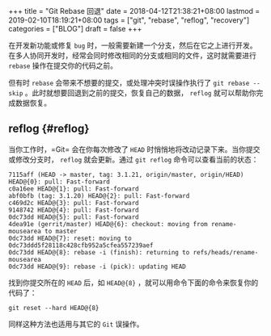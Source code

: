 +++
title = "Git Rebase 回退"
date = 2018-04-12T21:38:21+08:00
lastmod = 2019-02-10T18:19:21+08:00
tags = ["git", "rebase", "reflog", "recovery"]
categories = ["BLOG"]
draft = false
+++

在开发新功能或修复 `bug` 时，一般需要新建一个分支，然后在它之上进行开发。在多人协同开发时，经常会同时修改相同的分支或相同的文件，这时就需要进行 `rebase` 操作在提交你的代码之前。

但有时 `rebase` 会带来不想要的提交，或处理冲突时误操作执行了 `git rebase --skip` 。此时就想要回退到之前的提交，恢复自己的数据， `reflog` 就可以帮助你完成数据恢复。


## reflog {#reflog}

当你工作时，=Git= 会在你每次修改了 `HEAD` 时悄悄地将改动记录下来。当你提交或修改分支时， `reflog` 就会更新。通过 `git reflog` 命令可以查看当前的状态：

```shell
7115aff (HEAD -> master, tag: 3.1.21, origin/master, origin/HEAD) HEAD@{0}: pull: Fast-forward
c0a16ee HEAD@{1}: pull: Fast-forward
abf0bfb (tag: 3.1.20) HEAD@{2}: pull: Fast-forward
c469d2c HEAD@{3}: pull: Fast-forward
9148742 HEAD@{4}: pull: Fast-forward
0dc73dd HEAD@{5}: pull: Fast-forward
4dea91e (gerrit/master) HEAD@{6}: checkout: moving from rename-mousearea to master
0dc73dd HEAD@{7}: reset: moving to 0dc73ddd5f28118c428cfb952a5cfea557239aef
0dc73dd HEAD@{8}: rebase -i (finish): returning to refs/heads/rename-mousearea
0dc73dd HEAD@{9}: rebase -i (pick): updating HEAD
```

找到你提交所在的 `HEAD` 后，如 `HEAD@{8}` ，就可以用命令下面的命令来恢复你的代码了：

`git reset --hard HEAD@{8}`

同样这种方法也适用与其它的 `Git` 误操作。

